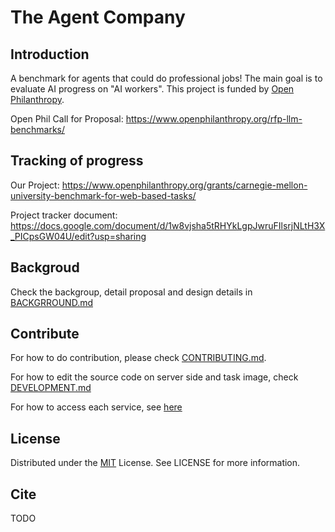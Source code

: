 # The Agent Company

## Introduction
A benchmark for agents that could do professional jobs! The main goal is to evaluate AI progress on "AI workers". This project is funded by [Open Philanthropy](https://www.openphilanthropy.org/).

Open Phil Call for Proposal: https://www.openphilanthropy.org/rfp-llm-benchmarks/ 

## Tracking of progress
Our Project: https://www.openphilanthropy.org/grants/carnegie-mellon-university-benchmark-for-web-based-tasks/

Project tracker document: https://docs.google.com/document/d/1w8vjsha5tRHYkLgpJwruFIlsrjNLtH3X_PICpsGW04U/edit?usp=sharing

## Backgroud
Check the backgroup, detail proposal and design details in [BACKGRROUND.md](./BACKGROUND.md)

## Contribute
For how to do contribution, please check [CONTRIBUTING.md](./CONTRIBUTING.md).

For how to edit the source code on server side and task image, check [DEVELOPMENT.md](./DEVELOPMENT.md)

For how to access each service, see [here](./servers/README.md)

## License
Distributed under the [MIT](./LICENSE) License. See LICENSE for more information.

## Cite
TODO